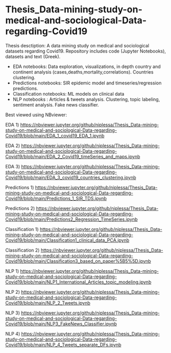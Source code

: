 # Thesis_Data-mining-study-on-medical-and-sociological-Data-regarding-Covid19
Thesis desctiption: A data mining study on medical and sociological datasets regarding Covid19. 
Repository includes code (Jupyter Notebooks), datasets and text (Greek).

- EDA notebooks: Data exploration, visualizations, in depth country and continent analysis (cases,deaths,mortality,correlations). Countries clustering.
- Predictions notebooks: SIR epidemic model and timeseries/regression predictions.
- Classification notebooks: ML models on clinical data
- NLP notebooks : Articles & tweets analysis. Clustering, topic labeling, sentiment analysis. Fake news classifier.

Best viewed using NBviewer: 

EDA 1) https://nbviewer.jupyter.org/github/niplessa/Thesis_Data-mining-study-on-medical-and-sociological-Data-regarding-Covid19/blob/main/EDA_1_covid19_EDA_1.ipynb

EDA 2) https://nbviewer.jupyter.org/github/niplessa/Thesis_Data-mining-study-on-medical-and-sociological-Data-regarding-Covid19/blob/main/EDA_2_Covid19_timeSeries_and_maps.ipynb

EDA 3) https://nbviewer.jupyter.org/github/niplessa/Thesis_Data-mining-study-on-medical-and-sociological-Data-regarding-Covid19/blob/main/EDA_3_covid19_countries_clustering.ipynb

Predictions 1) https://nbviewer.jupyter.org/github/niplessa/Thesis_Data-mining-study-on-medical-and-sociological-Data-regarding-Covid19/blob/main/Predictions_1_SIR_TDS.ipynb

Predictions 2) https://nbviewer.jupyter.org/github/niplessa/Thesis_Data-mining-study-on-medical-and-sociological-Data-regarding-Covid19/blob/main/Predictions2_Regression_TimeSeries.ipynb

Classification 1) https://nbviewer.jupyter.org/github/niplessa/Thesis_Data-mining-study-on-medical-and-sociological-Data-regarding-Covid19/blob/main/Classification1_clinical_data_PCA.ipynb

Classification 2) https://nbviewer.jupyter.org/github/niplessa/Thesis_Data-mining-study-on-medical-and-sociological-Data-regarding-Covid19/blob/main/Classification3_based_on_paper%5B5%5D.ipynb

NLP 1) https://nbviewer.jupyter.org/github/niplessa/Thesis_Data-mining-study-on-medical-and-sociological-Data-regarding-Covid19/blob/main/NLP1_International_Articles_topic_modeling.ipynb

NLP 2) https://nbviewer.jupyter.org/github/niplessa/Thesis_Data-mining-study-on-medical-and-sociological-Data-regarding-Covid19/blob/main/NLP_2_Tweets.ipynb

NLP 3) https://nbviewer.jupyter.org/github/niplessa/Thesis_Data-mining-study-on-medical-and-sociological-Data-regarding-Covid19/blob/main/NLP3_FakeNews_Classifier.ipynb

NLP 4) https://nbviewer.jupyter.org/github/niplessa/Thesis_Data-mining-study-on-medical-and-sociological-Data-regarding-Covid19/blob/main/NLP_4_Tweets_separate_DFs.ipynb
